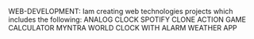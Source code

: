 WEB-DEVELOPMENT:
Iam creating web technologies projects which includes the following:
  ANALOG CLOCK
  SPOTIFY CLONE
  ACTION GAME
  CALCULATOR
  MYNTRA
  WORLD CLOCK WITH ALARM
  WEATHER APP
